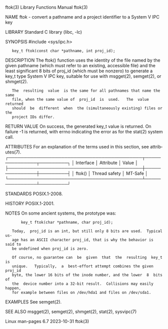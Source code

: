 ftok(3)                    Library Functions Manual                    ftok(3)

NAME
       ftok  -  convert  a pathname and a project identifier to a System V IPC
       key

LIBRARY
       Standard C library (libc, -lc)

SYNOPSIS
       #include <sys/ipc.h>

       key_t ftok(const char *pathname, int proj_id);

DESCRIPTION
       The ftok() function uses the identity of the file named  by  the  given
       pathname  (which  must  refer  to an existing, accessible file) and the
       least significant 8 bits of proj_id (which must be nonzero) to generate
       a key_t type System  V  IPC  key,  suitable  for  use  with  msgget(2),
       semget(2), or shmget(2).

       The  resulting  value  is the same for all pathnames that name the same
       file, when the same value of  proj_id  is  used.   The  value  returned
       should  be  different  when  the (simultaneously existing) files or the
       project IDs differ.

RETURN VALUE
       On success, the generated key_t value is returned.  On  failure  -1  is
       returned,  with  errno  indicating  the error as for the stat(2) system
       call.

ATTRIBUTES
       For an explanation of the terms  used  in  this  section,  see  attrib‐
       utes(7).
       ┌───────────────────────────────────────────┬───────────────┬─────────┐
       │ Interface                                 │ Attribute     │ Value   │
       ├───────────────────────────────────────────┼───────────────┼─────────┤
       │ ftok()                                    │ Thread safety │ MT-Safe │
       └───────────────────────────────────────────┴───────────────┴─────────┘

STANDARDS
       POSIX.1-2008.

HISTORY
       POSIX.1-2001.

NOTES
       On some ancient systems, the prototype was:

           key_t ftok(char *pathname, char proj_id);

       Today,  proj_id is an int, but still only 8 bits are used.  Typical us‐
       age has an ASCII character proj_id, that is why the behavior is said to
       be undefined when proj_id is zero.

       Of course, no guarantee can  be  given  that  the  resulting  key_t  is
       unique.   Typically,  a  best-effort attempt combines the given proj_id
       byte, the lower 16 bits of the inode number, and the lower  8  bits  of
       the  device number into a 32-bit result.  Collisions may easily happen,
       for example between files on /dev/hda1 and files on /dev/sda1.

EXAMPLES
       See semget(2).

SEE ALSO
       msgget(2), semget(2), shmget(2), stat(2), sysvipc(7)

Linux man-pages 6.7               2023-10-31                           ftok(3)
